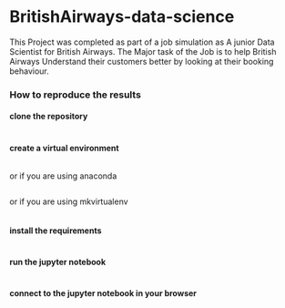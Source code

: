 # BritishAirways-data-science

This Project was completed as part of a job simulation as A junior Data Scientist for British Airways.  The Major task of the Job is to help British Airways Understand their customers better by looking at their booking behaviour.


### How to reproduce the results

#### clone the repository

```git clone https:\\github.com\Simontagbor\BritishAirways-data-science.git
```

#### create a virtual environment

```python -m venv venv
```

or if you are using anaconda

```conda create -n venv
```

or if you are using mkvirtualenv

```mkvirtualenv venv
```

#### install the requirements

```pip install -r requirements.txt
```

#### run the jupyter notebook

```jupyter notebook
```

#### connect to the jupyter notebook in your browser

```http://localhost:8888/
```
